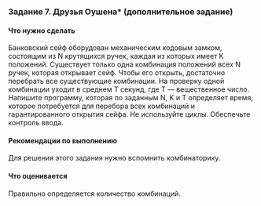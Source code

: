 ### Задание 7. Друзья Оушена* (дополнительное задание)

#### Что нужно сделать
Банковский сейф оборудован механическим кодовым замком, состоящим из N крутящихся ручек, каждая из которых имеет K положений. Существует только одна комбинация положений всех N ручек, которая открывает сейф. Чтобы его открыть, достаточно перебрать все существующие комбинации. На проверку одной комбинации уходит в среднем T секунд, где T — вещественное число. Напишите программу, которая по заданным N, K и T определяет время, которое потребуется для перебора всех комбинаций и гарантированного открытия сейфа. Не используйте циклы. Обеспечьте контроль ввода.

#### Рекомендации по выполнению
Для решения этого задания нужно вспомнить комбинаторику.

#### Что оценивается
Правильно определяется количество комбинаций.  
